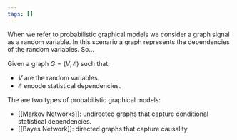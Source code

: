 ```yaml
---
tags: []
---
```

When we refer to probabilistic graphical models we consider a graph signal as a random variable. In this scenario a graph represents the dependencies of the random variables. So...

Given a graph $G=(V,\mathcal{E})$ such that:
- $V$ are the random variables.
- $\mathcal{E}$ encode statistical dependencies.

The are two types of probabilistic graphical models:
- [[Markov Networks]]: undirected graphs that capture conditional statistical dependencies.
- [[Bayes Network]]: directed graphs that capture causality.

